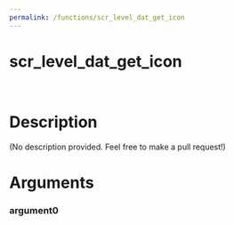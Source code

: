 ```yaml
---
permalink: /functions/scr_level_dat_get_icon
---
```

# scr_level_dat_get_icon  
&nbsp;  
# Description  
(No description provided. Feel free to make a pull request!) 
&nbsp;  
# Arguments
### argument0

&nbsp;    


